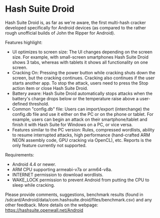 Hash Suite Droid
==============

Hash Suite Droid is, as far as we're aware, the first multi-hash cracker developed specifically for Android devices (as compared to the rather rough unofficial builds of John the Ripper for Android).


Features highlight:

- UI optimizes to screen size: The UI changes depending on the screen size. For example, with small-screen smartphones Hash Suite Droid shows 3 tabs, whereas with tablets it shows all functionality on one screen.
- Cracking On: Pressing the power button while cracking shuts down the screen, but the cracking continues. Cracking also continues if the user starts another app. To stop the attack, users need to press the Stop action item or close Hash Suite Droid.
- Battery aware: Hash Suite Droid automatically stops attacks when the battery's charge drops below or the temperature raise above a user-defined threshold.
- Common "config.db" file: Users can import/export (interchange) the config.db file and use it either on the PC or on the phone or tablet. For example, users can begin an attack on their smartphone/tablet and finish it with Hash Suite for Windows on a PC, or vice versa.
- Features similar to the PC version: Rules, compressed wordlists, ability to resume interrupted attacks, high performance (hand-crafted ARM NEON assembly code, GPU cracking via OpenCL), etc. Reports is the only feature currently not supported.


Requirements:

- Android 4.4 or newer.
- ARM CPU supporting armeabi-v7a or arm64-v8a.
- INTERNET permission to download wordlists.
- WAKE_LOCK permission to prevent Android from putting the CPU to sleep while cracking.


Please provide comments, suggestions, benchmark results (found in /sdcard/Android/data/com.hashsuite.droid/files/benchmark.csv) and any other feedback.
More details on the webpage: https://hashsuite.openwall.net/Android
